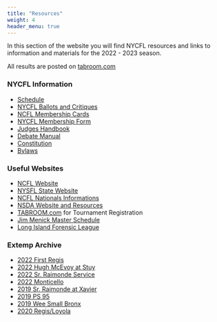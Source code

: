 ```yaml
---
title: "Resources"
weight: 4
header_menu: true
---
```


In this section of the website you will find NYCFL resources and links to information and materials for the 2022 - 2023 season.  

All results are posted on 
[tabroom.com](https://www.tabroom.com)

### NYCFL Information
* [Schedule](https://docs.google.com/spreadsheets/d/e/2PACX-1vT1UDpqA-W11IWhPEGqYvYFhpkPd21K3z8OJc0pq79A2Vb6eR9BskcwLvwJbA6ofHqEB-hq5PkePTxJ/pubhtml?gid=923006747&single=true)
* [NYCFL Ballots and Critiques](documents/newballots.pdf)
* [NCFL Membership Cards](/documents/NCFLMembershipForm.pdf)
* [NYCFL Membership Form](documents/nycfldatacard.doc)
* [Judges Handbook](judgeman.pdf)
* [Debate Manual](documents/NYCFLdebatemanual.pdf)
* [Constitution](documents/nycflconstitution2018.pdf)
* [Bylaws](documents/nycflbylaws2016.pdf)

### Useful Websites
* [NCFL Website](https://ncfl.org)
* [NYSFL State Website](https://nysfl.org)
* [NCFL Nationals Informations](https://ncflnationals.org)
* [NSDA Website and Resources](https://speechanddebate.org)
* [TABROOM.com](https://www.tabroom.com) for Tournament Registration
* [Jim Menick Master Schedule](http://www.jimmenick.com/henhud/sked.html)
* [Long Island Forensic League](https://www.lifa.org)

### Extemp Archive
* [2022 First Regis](extemp/2022_first_regis.pdf)
* [2022 Hugh McEvoy at Stuy](extemp/2022_hughextemp.pdf)
* [2022 Sr. Raimonde Service](extemp/2022_SrRaimonde.pdf)
* [2022 Monticello](extemp/2022_monticello.pdf)
* [2019 Sr. Raimonde at Xavier](extemp/xavierextemp.pdf)
* [2019 PS 95](extemp/95extemp.pdf)
* [2019 Wee Small Bronx](extemp/bronxextemp.pdf)
* [2020 Regis/Loyola](extemp/regloyextemp.pdf)
